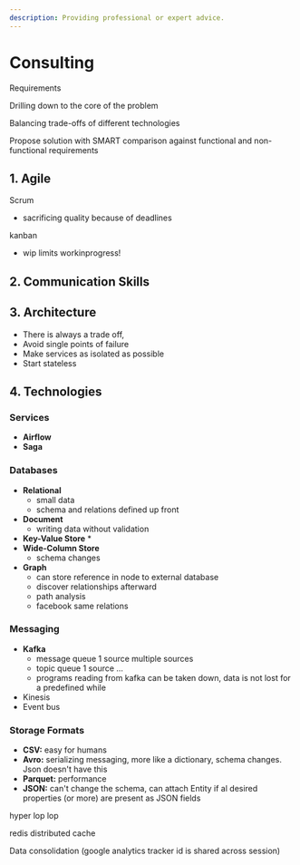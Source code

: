 ```yaml
---
description: Providing professional or expert advice.
---
```


# Consulting

Requirements

Drilling down to the core of the problem

Balancing trade-offs of different technologies

Propose solution with SMART comparison against functional and non-functional requirements 

## 1. Agile

Scrum

* sacrificing quality because of deadlines

kanban

* wip limits workinprogress!

## 2. Communication Skills



## 3. Architecture

* There is always a trade off, 
* Avoid single points of failure
* Make services as isolated as possible
* Start stateless

## 4. Technologies

### Services

* **Airflow**
* **Saga**

### Databases

* **Relational**
  * small data
  * schema and relations defined up front
* **Document**
  * writing data without validation
* **Key-Value Store**
  * 
* **Wide-Column Store**
  * schema changes
* **Graph**
  * can store reference in node to external database
  * discover relationships afterward
  * path analysis
  * facebook same relations

### Messaging

* **Kafka**
  * message queue 1 source multiple sources
  * topic queue 1 source ...
  * programs reading from kafka can be taken down, data is not lost for a predefined while
* Kinesis
* Event bus

### Storage Formats

* **CSV:** easy for humans
* **Avro:** serializing messaging, more like a dictionary, schema changes. Json doesn't have this
* **Parquet:** performance
* **JSON:** can't change the schema, can attach Entity if al desired properties \(or more\) are present as JSON fields

hyper lop lop

redis distributed cache

Data consolidation \(google analytics tracker id is shared across session\)

### 

### 


